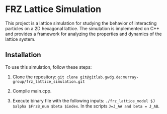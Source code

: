 # FRZ Lattice Simulation

This project is a lattice simulation for studying the behavior of interacting particles on a 2D hexagonal lattice. The simulation is implemented on C++ and provides a framework for analyzing the properties and dynamics of the lattice system. 

## Installation

To use this simulation, follow these steps:

1. Clone the repository: `git clone git@gitlab.gwdg.de:murray-group/frz_lattice_simulation.git`

2. Compile main.cpp. 

3. Execute binary file with the following inputs: `./frz_lattice_model $J $alpha $FrzB_num $beta $index`. In the scripts `J=J_AA and beta = J_AB`.




